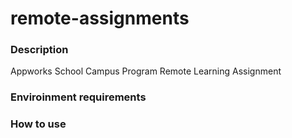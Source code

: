 # remote-assignments

### Description
Appworks School Campus Program Remote Learning Assignment

### Enviroinment requirements

### How to use

